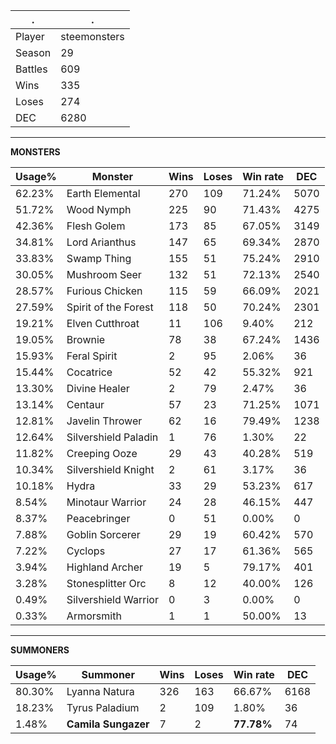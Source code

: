 .|.
|-|-
Player|steemonsters
Season|29
Battles|609
Wins|335
Loses|274
DEC|6280

---
**MONSTERS**

Usage%|Monster|Wins|Loses|Win rate|DEC|
-|-|-|-|-|-|
62.23%|Earth Elemental|270|109|71.24%|5070|
51.72%|Wood Nymph|225|90|71.43%|4275|
42.36%|Flesh Golem|173|85|67.05%|3149|
34.81%|Lord Arianthus|147|65|69.34%|2870|
33.83%|Swamp Thing|155|51|75.24%|2910|
30.05%|Mushroom Seer|132|51|72.13%|2540|
28.57%|Furious Chicken|115|59|66.09%|2021|
27.59%|Spirit of the Forest|118|50|70.24%|2301|
19.21%|Elven Cutthroat|11|106|9.40%|212|
19.05%|Brownie|78|38|67.24%|1436|
15.93%|Feral Spirit|2|95|2.06%|36|
15.44%|Cocatrice|52|42|55.32%|921|
13.30%|Divine Healer|2|79|2.47%|36|
13.14%|Centaur|57|23|71.25%|1071|
12.81%|Javelin Thrower|62|16|79.49%|1238|
12.64%|Silvershield Paladin|1|76|1.30%|22|
11.82%|Creeping Ooze|29|43|40.28%|519|
10.34%|Silvershield Knight|2|61|3.17%|36|
10.18%|Hydra|33|29|53.23%|617|
8.54%|Minotaur Warrior|24|28|46.15%|447|
8.37%|Peacebringer|0|51|0.00%|0|
7.88%|Goblin Sorcerer|29|19|60.42%|570|
7.22%|Cyclops|27|17|61.36%|565|
3.94%|Highland Archer|19|5|79.17%|401|
3.28%|Stonesplitter Orc|8|12|40.00%|126|
0.49%|Silvershield Warrior|0|3|0.00%|0|
0.33%|Armorsmith|1|1|50.00%|13|

---
**SUMMONERS**

Usage%|Summoner|Wins|Loses|Win rate|DEC|
-|-|-|-|-|-|
80.30%|Lyanna Natura|326|163|66.67%|6168|
18.23%|Tyrus Paladium|2|109|1.80%|36|
1.48%|**Camila Sungazer**|7|2|**77.78%**|74|
